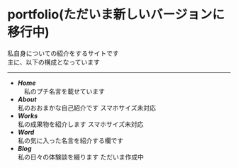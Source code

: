 # portfolio(ただいま新しいバージョンに移行中)
私自身についての紹介をするサイトです  
主に、以下の構成となっています
****
- ***Home***  
　私のプチ名言を載せています
- ***About***  
  私のおおまかな自己紹介です
  スマホサイズ未対応
- ***Works***  
  私の成果物を紹介します
  スマホサイズ未対応 
- ***Word***  
  私の気に入った名言を紹介する欄です
- ***Blog***  
  私の日々の体験談を綴ります
  ただいま作成中

